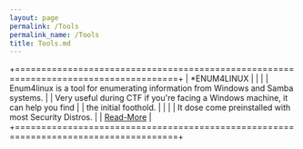 ```yaml
---
layout: page
permalink: /Tools
permalink_name: /Tools
title: Tools.md
---
```


+=====================================================================================+
| *ENUM4LINUX                                                                         |
|                                                                                     |
| Enum4linux is a tool for enumerating information from Windows and Samba systems.    |
| Very useful during CTF if you're facing a Windows machine, it can help you find     |
| the initial foothold.                                                               |
|                                                                                     |
| It dose come preinstalled with most Security Distros.                               |
| [Read-More](https://labs.portcullis.co.uk/tools/enum4linux/)                        |
+=====================================================================================+
